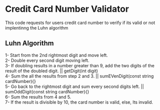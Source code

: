 # Credit Card Number Validator
This code requests for users credit card number to verify if its valid or not implentinng the Luhn algorithm

## Luhn Algorithm
1- Start from the 2nd rightmost digit and move left.  
2- Double every second digit moving left.  
3- If doubling results in a number greater than 9, add the two digits of the result of the doubled digit. || getDigit(int digit)  
4- Sum the all the results from step 2 and 3. || sumEVenDigit(const string cardNumber){}  
5- Go back to the rightmost digit and sum every second digits left. || sumOddDigit(const string cardNumber){}  
6- Sum the results from 4 and 5.  
7- If the result is divisible by 10, the card number is valid, else, Its invalid.  

